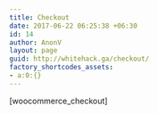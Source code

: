 ```yaml
---
title: Checkout
date: 2017-06-22 06:25:38 +06:30
id: 14
author: AnonV
layout: page
guid: http://whitehack.ga/checkout/
factory_shortcodes_assets:
- a:0:{}
---
```


[woocommerce_checkout]